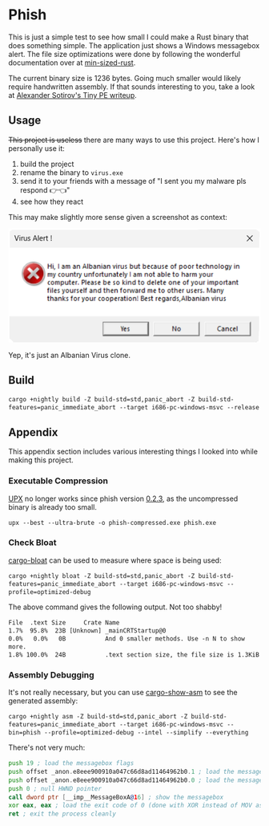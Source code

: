 # Phish

This is just a simple test to see how small I could make a Rust binary that does something simple. The application just
shows a Windows messagebox alert. The file size optimizations were done by following the wonderful documentation over
at [min-sized-rust](https://github.com/johnthagen/min-sized-rust).

The current binary size is 1236 bytes. Going much smaller would likely require handwritten assembly. If that sounds
interesting to you, take a look at [Alexander Sotirov's Tiny PE writeup](http://www.phreedom.org/research/tinype/).

## Usage

~~This project is useless~~ there are many ways to use this project. Here's how I personally use it:

1. build the project
2. rename the binary to `virus.exe`
3. send it to your friends with a message of "I sent you my malware pls respond 👉👈"
4. see how they react

This may make slightly more sense given a screenshot as context:

![screenshot of a message box claiming to be an Albanian virus](screenshots/0.2.5.png)

Yep, it's just an Albanian Virus clone.

## Build

```shell
cargo +nightly build -Z build-std=std,panic_abort -Z build-std-features=panic_immediate_abort --target i686-pc-windows-msvc --release
```

## Appendix

This appendix section includes various interesting things I looked into while making this project.

### Executable Compression

[UPX](https://upx.github.io/) no longer works since phish version [0.2.3](CHANGELOG.md#023---2024-04-01), as the uncompressed binary is already too small.

```shell
upx --best --ultra-brute -o phish-compressed.exe phish.exe
```

### Check Bloat

[cargo-bloat](https://github.com/RazrFalcon/cargo-bloat) can be used to measure where space is being used:

```shell
cargo +nightly bloat -Z build-std=std,panic_abort -Z build-std-features=panic_immediate_abort --target i686-pc-windows-msvc --profile=optimized-debug
```

The above command gives the following output. Not too shabby!

```
File  .text Size     Crate Name
1.7%  95.8%  23B [Unknown] _mainCRTStartup@0
0.0%   0.0%   0B           And 0 smaller methods. Use -n N to show more.
1.8% 100.0%  24B           .text section size, the file size is 1.3KiB
```

### Assembly Debugging

It's not really necessary, but you can use [cargo-show-asm](https://github.com/pacak/cargo-show-asm) to see the generated assembly:

```shell
cargo +nightly asm -Z build-std=std,panic_abort -Z build-std-features=panic_immediate_abort --target i686-pc-windows-msvc --bin=phish --profile=optimized-debug --intel --simplify --everything
```

There's not very much:

```asm
push 19 ; load the messagebox flags
push offset _anon.e8eee900910a047c66d8ad11464962b0.1 ; load the message title
push offset _anon.e8eee900910a047c66d8ad11464962b0.0 ; load the message text
push 0 ; null HWND pointer
call dword ptr [__imp__MessageBoxA@16] ; show the messagebox
xor eax, eax ; load the exit code of 0 (done with XOR instead of MOV as a compiler trick: https://stackoverflow.com/questions/1396527/what-is-the-purpose-of-xoring-a-register-with-itself)
ret ; exit the process cleanly
```
